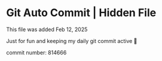 # Git Auto Commit | Hidden File

This file was added Feb 12, 2025

Just for fun and keeping my daily git commit active 🤪

commit number: 814666
